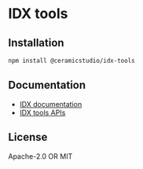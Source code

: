 # IDX tools

## Installation

```sh
npm install @ceramicstudio/idx-tools
```

## Documentation

- [IDX documentation](https://idx.xyz)
- [IDX tools APIs](https://developers.idx.xyz/reference/idx-tools/)

## License

Apache-2.0 OR MIT
